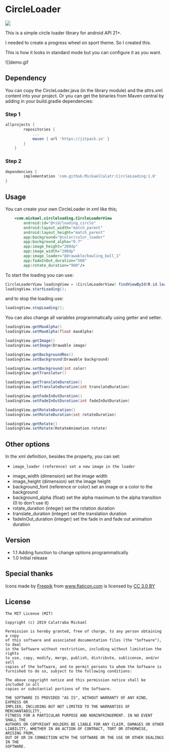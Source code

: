 # CircleLoader
[![](https://jitpack.io/v/MickaelCalatr/CircleLoading.svg)](https://jitpack.io/#MickaelCalatr/CircleLoading)

This is a simple circle loader library for android API 21+.

I needed to create a progress wheel on sport theme. So I created this.

This is how it looks in standard mode but you can configure it as you want.

![]demo.gif

## Dependency
You can copy the CircleLoader.java (in the library module) and the attrs.xml
content into your project. Or you can get the binaries from Maven central by
adding in your build.gradle dependencies:

### Step 1

```gradle
allprojects {
		repositories {
			...
			maven { url 'https://jitpack.io' }
		}
	}
```

### Step 2
```gradle
dependencies {
        implementation 'com.github.MickaelCalatr:CircleLoading:1.0'
}
```
## Usage
You can create your own CircleLoader in xml like this;

```xml
    <com.mickael.circleloading.CircleLoaderView
        android:id="@+id/loading_circle"
        android:layout_width="match_parent"
        android:layout_height="match_parent"
        app:background="@color/color_loader"
        app:background_alpha="0.7"
        app:image_height="200dp"
        app:image_width="200dp"
        app:image_loader="@drawable/bowling_ball_1"
        app:fadeInOut_duration="500"
        app:rotate_duration="900"/>
```

To start the loading you can use:
```java
CircleLoaderView loadingView = (CircleLoaderView) findViewById(R.id.loading_circle);
loadingView.startLoading();
```
 and to stop the loading use:
```java
loadingView.stopLoading();
```

You can also change all variables programmatically using getter and setter.
```java
loadingView.getMaxAlpha()
loadingView.setMaxAlpha(float maxAlpha)

loadingView.getImage()
loadingView.setImage(Drawable image)

loadingView.getBackgroundRes()
loadingView.setBackground(Drawable background)

loadingView.setBackground(int color)
loadingView.getTranslator()

loadingView.getTranslateDuration()
loadingView.setTranslateDuration(int translateDuration)

loadingView.getFadeInOutDuration()
loadingView.setFadeInOutDuration(int fadeInOutDuration)

loadingView.getRotateDuration()
loadingView.setRotateDuration(int rotateDuration)

loadingView.getRotate()
loadingView.setRotate(RotateAnimation rotate)
```

## Other options
In the xml definition, besides the property, you can set:

-	  image_loader (reference) set a new image in the loader
-   image_width (dimension) set the image width
-   image_height (dimension) set the image height
-   background_font (reference or color) set an image or a color to the background
-  background_alpha (float) set the alpha maximum to the alpha transition (0 to don't use it)
-  rotate_duration (integer) set the rotation duration
-  translate_duration (integer) set the translation duration
-  fadeInOut_duration (integer) set the fade in and fade out animation duration

## Version

-  1.1 Adding function to change options programmatically
-  1.0 Initial release

## Special thanks
Icons made by <a href="https://www.freepik.com/" title="Freepik">Freepik</a>
from <a href="https://www.flaticon.com/" title="Flaticon">www.flaticon.com</a>
is licensed by <a href="http://creativecommons.org/licenses/by/3.0/" title="Creative Commons BY 3.0" target="blank"> CC 3.0 BY</a>

## License

```license
The MIT License (MIT)

Copyright (c) 2019 Calatraba Mickael

Permission is hereby granted, free of charge, to any person obtaining a copy
of this software and associated documentation files (the "Software"), to deal
in the Software without restriction, including without limitation the rights
to use, copy, modify, merge, publish, distribute, sublicense, and/or sell
copies of the Software, and to permit persons to whom the Software is
furnished to do so, subject to the following conditions:

The above copyright notice and this permission notice shall be included in all
copies or substantial portions of the Software.

THE SOFTWARE IS PROVIDED "AS IS", WITHOUT WARRANTY OF ANY KIND, EXPRESS OR
IMPLIED, INCLUDING BUT NOT LIMITED TO THE WARRANTIES OF MERCHANTABILITY,
FITNESS FOR A PARTICULAR PURPOSE AND NONINFRINGEMENT. IN NO EVENT SHALL THE
AUTHORS OR COPYRIGHT HOLDERS BE LIABLE FOR ANY CLAIM, DAMAGES OR OTHER
LIABILITY, WHETHER IN AN ACTION OF CONTRACT, TORT OR OTHERWISE, ARISING FROM,
OUT OF OR IN CONNECTION WITH THE SOFTWARE OR THE USE OR OTHER DEALINGS IN THE
SOFTWARE.
```
